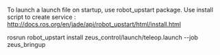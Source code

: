 To launch a launch file on startup, use robot_upstart package. Use install script to create service : http://docs.ros.org/en/jade/api/robot_upstart/html/install.html

rosrun robot_upstart install zeus_control/launch/teleop.launch --job zeus_bringup